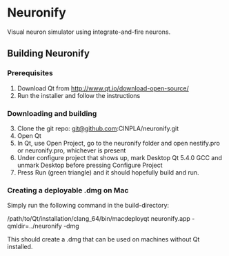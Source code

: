 # Neuronify # 

Visual neuron simulator using integrate-and-fire neurons.

## Building Neuronify ##

### Prerequisites ###

1. Download Qt from http://www.qt.io/download-open-source/
2. Run the installer and follow the instructions

### Downloading and building ###

3. Clone the git repo: git@github.com:CINPLA/neuronify.git
4. Open Qt
5. In Qt, use Open Project, go to the neuronify folder and open nestify.pro or neuronify.pro, whichever is present
6. Under configure project that shows up, mark Desktop Qt 5.4.0 GCC and unmark Desktop before pressing Configure Project
7. Press Run (green triangle) and it should hopefully build and run.

### Creating a deployable .dmg on Mac ###

Simply run the following command in the build-directory:

  /path/to/Qt/installation/clang_64/bin/macdeployqt neuronify.app -qmldir=../neuronify -dmg
  
This should create a .dmg that can be used on machines without Qt installed.
